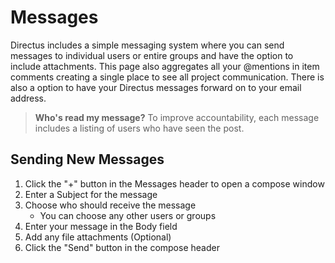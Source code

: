 # Messages

Directus includes a simple messaging system where you can send messages to individual users or entire groups and have the option to include attachments. This page also aggregates all your @mentions in item comments creating a single place to see all project communication. There is also a option to have your Directus messages forward on to your email address.

> **Who's read my message?** To improve accountability, each message includes a listing of users who have seen the post.

## Sending New Messages

1. Click the "+" button in the Messages header to open a compose window
2. Enter a Subject for the message
3. Choose who should receive the message
	* You can choose any other users or groups
4. Enter your message in the Body field
5. Add any file attachments (Optional)
6. Click the "Send" button in the compose header